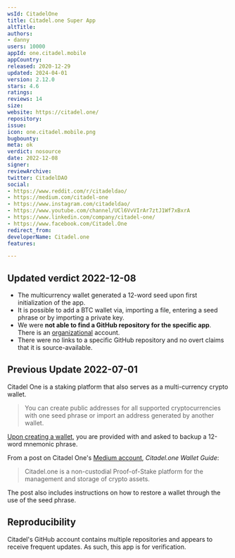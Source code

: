 ```yaml
---
wsId: CitadelOne
title: Citadel.one Super App
altTitle: 
authors:
- danny
users: 10000
appId: one.citadel.mobile
appCountry: 
released: 2020-12-29
updated: 2024-04-01
version: 2.12.0
stars: 4.6
ratings: 
reviews: 14
size: 
website: https://citadel.one/
repository: 
issue: 
icon: one.citadel.mobile.png
bugbounty: 
meta: ok
verdict: nosource
date: 2022-12-08
signer: 
reviewArchive: 
twitter: CitadelDAO
social:
- https://www.reddit.com/r/citadeldao/
- https://medium.com/citadel-one
- https://www.instagram.com/citadeldao/
- https://www.youtube.com/channel/UCl6VvVIrAr7ztJ1Wf7xBxrA
- https://www.linkedin.com/company/citadel-one/
- https://www.facebook.com/Citadel.One
redirect_from: 
developerName: Citadel.one
features: 

---
```


## Updated verdict 2022-12-08

- The multicurrency wallet generated a 12-word seed upon first initialization of the app. 
- It is possible to add a BTC wallet via, importing a file, entering a seed phrase or by importing a private key. 
- We were **not able to find a GitHub repository for the specific app**. There is an [organizational](https://github.com/citadeldao?tab=repositories) account.
- There were no links to a specific GitHub repository and no overt claims that it is source-available.


## Previous Update 2022-07-01

Citadel One is a staking platform that also serves as a multi-currency crypto wallet.

> You can create public addresses for all supported cryptocurrencies with one seed phrase or import an address generated by another wallet. 

[Upon creating a wallet](https://www.youtube.com/watch?v=UIotQ9-SEUo), you are provided with and asked to backup a 12-word mnemonic phrase.

From a post on Citadel One's [Medium account](https://medium.com/citadel-one/citadel-one-wallet-guide-df6fe0e87348#:~:text=After%20logging%20in%2C%20choose%20%E2%80%9CRestore,phrase%20and%20click%20%E2%80%9CNext%E2%80%9D.), *Citadel.one Wallet Guide*:

> Citadel.one is a non-custodial Proof-of-Stake platform for the management and storage of crypto assets.

The post also includes instructions on how to restore a wallet through the use of the seed phrase.

## Reproducibility

Citadel's GitHub account contains multiple repositories and appears to receive frequent updates. As such, this app is for verification.
